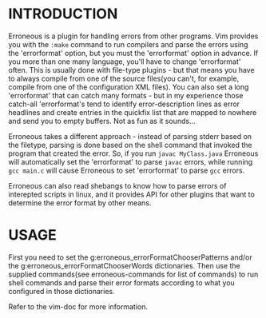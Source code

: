 INTRODUCTION
============

Erroneous is a plugin for handling errors from other programs. Vim provides
you with the `:make` command to run compilers and parse the errors using the
'errorformat' option, but you must the 'errorformat' option in advance. If you
more than one many language, you'll have to change 'errorformat' often. This
is usually done with file-type plugins - but that means you have to always
compile from one of the source files(you can't, for example, compile from one
of the configuration XML files).
You can also set a long 'errorformat' that can catch many formats - but in my
experience those catch-all 'errorformat's tend to identify error-description
lines as error headlines and create entries in the quickfix list that are
mapped to nowhere and send you to empty buffers. Not as fun as it sounds...

Erroneous takes a different approach - instead of parsing stderr based on the
filetype, parsing is done based on the shell command that invoked the program
that created the error. So, if you run `javac MyClass.java` Erroneous will
automatically set the 'errorformat' to parse `javac` errors, while running
`gcc main.c` will cause Erroneous to set 'errorformat' to parse `gcc` errors.

Erroneous can also read shebangs to know how to parse errors of interepted
scripts in linux, and it provides API for other plugins that want to determine
the error format by other means.


USAGE
=====

First you need to set the g:erroneous_errorFormatChooserPatterns and/or the
g:erroneous_errorFormatChooserWords dictionaries. Then use the supplied
commands(see erroneous-commands for list of commands) to run shell commands
and parse their error formats according to what you configured in those
dictionaries.

Refer to the vim-doc for more information.
